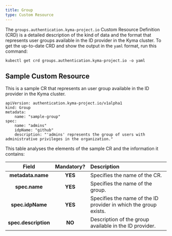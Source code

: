 ```yaml
---
title: Group
type: Custom Resource
---
```


The `groups.authentication.kyma-project.io` Custom Resource Definition (CRD) is a detailed description of the kind of data and the format that represents user groups available in the ID provider in the Kyma cluster. To get the up-to-date CRD and show the output in the `yaml` format, run this command:

```
kubectl get crd groups.authentication.kyma-project.io -o yaml
```

## Sample Custom Resource

This is a sample CR that represents an user group available in the ID provider in the Kyma cluster.

```
apiVersion: authentication.kyma-project.io/v1alpha1
kind: Group
metadata:
    name: "sample-group"
spec:    
    name: "admins"
    idpName: "github"
    description: "'admins' represents the group of users with administrative privileges in the organization."
```

This table analyses the elements of the sample CR and the information it contains:


| Field   |      Mandatory?      |  Description |
|:----------:|:-------------:|:------|
| **metadata.name** |    **YES**   | Specifies the name of the CR. |
| **spec.name** | **YES** | Specifies the name of the group. |
| **spec.idpName** | **YES** | Specifies the name of the ID provider in which the group exists. |
| **spec.description** | **NO** | Description of the group available in the ID provider. |
